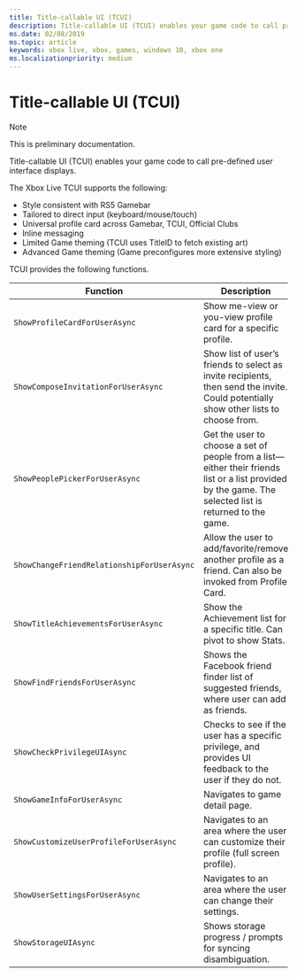 ```yaml
---
title: Title-callable UI (TCUI)
description: Title-callable UI (TCUI) enables your game code to call pre-defined user interface displays.
ms.date: 02/08/2019
ms.topic: article
keywords: xbox live, xbox, games, windows 10, xbox one
ms.localizationpriority: medium
---
```


# Title-callable UI (TCUI)

> [!NOTE]
> This is preliminary documentation.

Title-callable UI (TCUI) enables your game code to call pre-defined user interface displays.

The Xbox Live TCUI supports the following:
* Style consistent with RS5 Gamebar
* Tailored to direct input (keyboard/mouse/touch)
* Universal profile card across Gamebar, TCUI, Official Clubs
* Inline messaging
* Limited Game theming (TCUI uses TitleID to fetch existing art)
* Advanced Game theming (Game preconfigures more extensive styling)


TCUI provides the following functions.

| Function | Description |
|---------|-------------|
| `ShowProfileCardForUserAsync` | Show me-view or you-view profile card for a specific profile. |
| `ShowComposeInvitationForUserAsync` | Show list of user’s friends to select as invite recipients, then send the invite. Could potentially show other lists to choose from. |
| `ShowPeoplePickerForUserAsync` | Get the user to choose a set of people from a list—either their friends list or a list provided by the game.  The selected list is returned to the game. |
| `ShowChangeFriendRelationshipForUserAsync` | Allow the user to add/favorite/remove another profile as a friend.  Can also be invoked from Profile Card. |
| `ShowTitleAchievementsForUserAsync` | Show the Achievement list for a specific title.  Can pivot to show Stats. |
| `ShowFindFriendsForUserAsync` | Shows the Facebook friend finder list of suggested friends, where user can add as friends. |
| `ShowCheckPrivilegeUIAsync` | Checks to see if the user has a specific privilege, and provides UI feedback to the user if they do not. |
| `ShowGameInfoForUserAsync` | Navigates to game detail page. |
| `ShowCustomizeUserProfileForUserAsync` | Navigates to an area where the user can customize their profile (full screen profile). |
| `ShowUserSettingsForUserAsync` | Navigates to an area where the user can change their settings. |
| `ShowStorageUIAsync` | Shows storage progress / prompts for syncing disambiguation. |

